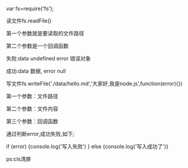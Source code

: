 var fs=require('fs');

读文件fs.readFile()

第一个参数就是要读取的文件路径

 第二个参数是一个回调函数

失败:data undefined error 错误对象

成功:data 数据, error null

写文件fs.writeFile('./data/hello.md','大家好,我是node.js',function(error){})

第一个参数：文件路径

第二个参数：文件内容

第三个参数：回调函数

通过判断error,成功失败,如下;

 if (error) {console.log('写入失败') } else {console.log('写入成功了')}

ps:cls清屏

